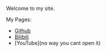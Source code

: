 Welcome to my site.

My Pages:
*   [Github](https://github.com/lyif233)
*   [Bilibili](https://space.bilibili.com/486457937)
*   [YouTube](no way you cant open it)
